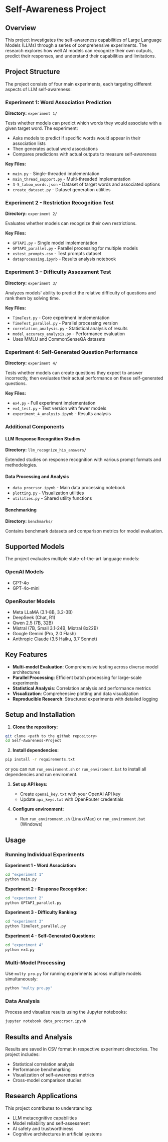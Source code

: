 # Self-Awareness Project

## Overview

This project investigates the self-awareness capabilities of Large Language Models (LLMs) through a series of comprehensive experiments. The research explores how well AI models can recognize their own outputs, predict their responses, and understand their capabilities and limitations.

## Project Structure

The project consists of four main experiments, each targeting different aspects of LLM self-awareness:

### Experiment 1: Word Association Prediction
**Directory:** `experiment 1/`

Tests whether models can predict which words they would associate with a given target word. The experiment:
- Asks models to predict if specific words would appear in their association lists
- Then generates actual word associations
- Compares predictions with actual outputs to measure self-awareness

**Key Files:**
- `main.py` - Single-threaded implementation
- `main_thread_support.py` - Multi-threaded implementation  
- `3-5_taboo_words.json` - Dataset of target words and associated options
- `create_dataset.py` - Dataset generation utilities

### Experiment 2 - Restriction Recognition Test
**Directory:** `experiment 2/`

Evaluates whether models can recognize their own restrictions.

**Key Files:**
- `GPTAPI.py` - Single model implementation
- `GPTAPI_parallel.py` - Parallel processing for multiple models
- `xstest_prompts.csv` - Test prompts dataset
- `dataprocessing.ipynb` - Results analysis notebook

### Experiment 3 – Difficulty Assessment Test
**Directory:** `experiment 3/`

Analyzes models' ability to predict the relative difficulty of questions and rank them by solving time.

**Key Files:**
- `TimeTest.py` - Core experiment implementation
- `TimeTest_parallel.py` - Parallel processing version
- `correlation_analysis.py` - Statistical analysis of results
- `model_accuracy_analysis.py` - Performance evaluation
- Uses MMLU and CommonSenseQA datasets

### Experiment 4: Self-Generated Question Performance
**Directory:** `experiment 4/`

Tests whether models can create questions they expect to answer incorrectly, then evaluates their actual performance on these self-generated questions.

**Key Files:**
- `ex4.py` - Full experiment implementation
- `ex4_test.py` - Test version with fewer models
- `experiment_4_analysis.ipynb` - Results analysis

### Additional Components

#### LLM Response Recognition Studies
**Directory:** `llm_recognize_his_answers/`

Extended studies on response recognition with various prompt formats and methodologies.

#### Data Processing and Analysis
- `data_procrsor.ipynb` - Main data processing notebook
- `plotting.py` - Visualization utilities
- `utilities.py` - Shared utility functions

#### Benchmarking
**Directory:** `benchmarks/`

Contains benchmark datasets and comparison metrics for model evaluation.

## Supported Models

The project evaluates multiple state-of-the-art language models:

### OpenAI Models
- GPT-4o
- GPT-4o-mini

### OpenRouter Models
- Meta LLaMA (3.1-8B, 3.2-3B)
- DeepSeek (Chat, R1)
- Qwen 2.5 (7B, 32B)
- Mistral (7B, Small 3.1-24B, Mixtral 8x22B)
- Google Gemini (Pro, 2.0 Flash)
- Anthropic Claude (3.5 Haiku, 3.7 Sonnet)

## Key Features

- **Multi-model Evaluation**: Comprehensive testing across diverse model architectures
- **Parallel Processing**: Efficient batch processing for large-scale experiments
- **Statistical Analysis**: Correlation analysis and performance metrics
- **Visualization**: Comprehensive plotting and data visualization
- **Reproducible Research**: Structured experiments with detailed logging

## Setup and Installation

1. **Clone the repository:**
```bash
git clone <path to the github repository>
cd Self-Awareness-Project
```

2. **Install dependencies:**
```bash
pip install -r requirements.txt
```
or you can run `run_enviroment.sh` or `run_enviroment.bat` to install all dependencies and run enviroment. 

3. **Set up API keys:**
   - Create `openai_key.txt` with your OpenAI API key
   - Update `api_keys.txt` with OpenRouter credentials

4. **Configure environment:**
   - Run `run_environment.sh` (Linux/Mac) or `run_environment.bat` (Windows)

## Usage

### Running Individual Experiments

**Experiment 1 - Word Association:**
```bash
cd "experiment 1"
python main.py
```

**Experiment 2 - Response Recognition:**
```bash
cd "experiment 2"
python GPTAPI_parallel.py
```

**Experiment 3 - Difficulty Ranking:**
```bash
cd "experiment 3"
python TimeTest_parallel.py
```

**Experiment 4 - Self-Generated Questions:**
```bash
cd "experiment 4"
python ex4.py
```

### Multi-Model Processing
Use `multy pro.py` for running experiments across multiple models simultaneously:
```bash
python "multy pro.py"
```

### Data Analysis
Process and visualize results using the Jupyter notebooks:
```bash
jupyter notebook data_procrsor.ipynb
```

## Results and Analysis

Results are saved in CSV format in respective experiment directories. The project includes:
- Statistical correlation analysis
- Performance benchmarking
- Visualization of self-awareness metrics
- Cross-model comparison studies

## Research Applications

This project contributes to understanding:
- LLM metacognitive capabilities
- Model reliability and self-assessment
- AI safety and trustworthiness
- Cognitive architectures in artificial systems


 
